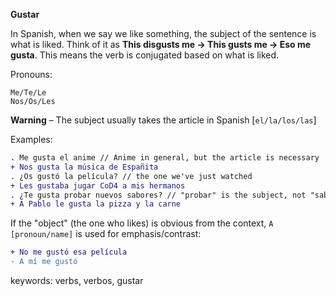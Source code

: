 **Gustar**

In Spanish, when we say we like something, the subject of the sentence is what is liked. Think of it as **This disgusts me → This
gusts me → Eso me gusta**. This means the verb is conjugated based on what is liked.

Pronouns:
```
Me/Te/Le
Nos/Os/Les
```

**Warning** – The subject usually takes the article in Spanish [`el/la/los/las`]

Examples:
```diff
. Me gusta el anime // Anime in general, but the article is necessary
+ Nos gusta la música de Españita
. ¿Os gustó la película? // the one we've just watched
+ Les gustaba jugar CoD4 a mis hermanos
. ¿Te gusta probar nuevos sabores? // "probar" is the subject, not "sabores", thus singular
+ A Pablo le gusta la pizza y la carne
```


If the "object" (the one who likes) is obvious from the context, `A [pronoun/name]` is used for emphasis/contrast:
```diff
+ No me gustó esa película
- A mí me gustó
```

keywords: verbs, verbos, gustar
